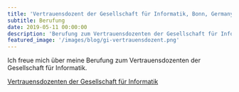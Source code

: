 ```yaml
---
title: 'Vertrauensdozent der Gesellschaft für Informatik, Bonn, Germany'
subtitle: Berufung
date: 2019-05-11 00:00:00
description: 'Berufung zum Vertrauensdozenten der Gesellschaft für Informatik'
featured_image: '/images/blog/gi-vertrauensdozent.png'
---
```


Ich freue mich über meine Berufung zum Vertrauensdozenten der Gesellschaft für Informatik.

[Vertrauensdozenten der Gesellschaft für Informatik](https://gi.de/netzwerk/hochschulen/vertrauensdozentinnen/)
